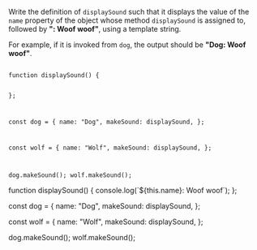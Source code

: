 Write the definition of `displaySound` such that
it displays the value of the `name` property
of the object whose method `displaySound` is assigned to,
followed by **": Woof woof"**,
using a template string.

For example,
if it is invoked from `dog`,
the output should be
**"Dog: Woof woof"**.

<codeblock type="exercise" language="javascript" testMode="fixedInput">
<code>
function displaySound() {

};

const dog = {
  name: "Dog",
  makeSound: displaySound,
};

const wolf = {
  name: "Wolf",
  makeSound: displaySound,
};

dog.makeSound();
wolf.makeSound();
</code>

<solution>
function displaySound() {
  console.log(`${this.name}: Woof woof`);
};

const dog = {
  name: "Dog",
  makeSound: displaySound,
};

const wolf = {
  name: "Wolf",
  makeSound: displaySound,
};

dog.makeSound();
wolf.makeSound();
</solution>
</codeblock>
